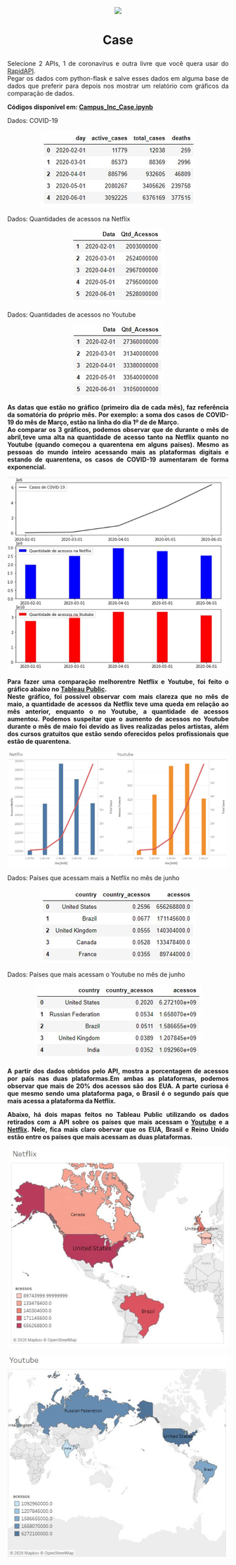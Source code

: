 <p align="center"><img src="https://images.sympla.com.br/582488b7b625b.png"></p>

<h1><b><p align="center">Case</p></b></h1>
<p align="justify">Selecione 2 APIs, 1 de coronavírus e outra livre que você quera usar do <a href="https://coronavirus-map.p.rapidapi.com/v1/spots/summary">RapidAPI</a>.</br>
Pegar os dados com python-flask e salve esses dados em alguma base de dados que preferir para depois nos mostrar um relatório com gráficos da comparação de dados.</p>

<b><p align="justify">Códigos disponível em: <a href="https://github.com/yguenka/Campus_Inc_Case/blob/master/Campus%20Inc.ipynb">Campus_Inc_Case.ipynb</a></p></b>



<p align="justify">Dados: COVID-19</p>
<p align="center"><img src="Fotos/Capturar.JPG"></p>

<p align="justify">Dados: Quantidades de acessos na Netflix</p>
<p align="center"><img src="Fotos/Capturar1.JPG"></p>

<p align="justify">Dados: Quantidades de acessos no Youtube</p>
<p align="center"><img src="Fotos/Capturar3.JPG"></p>


<b><p align="justify">As datas que estão no gráfico (primeiro dia de cada mês), faz referência da somatória do próprio mês. Por exemplo: a soma dos casos de COVID-19 do mês de Março, estão na linha do dia 1º de de Março.</br>
Ao comparar os 3 gráficos, podemos observar que de durante o mês de abril,teve uma alta na quantidade de acesso tanto na Netflix quanto no Youtube (quando começou a quarentena em alguns países). Mesmo as pessoas do mundo inteiro acessando mais as plataformas digitais e estando de quarentena, os casos de COVID-19 aumentaram de forma exponencial.</p></b>
<p align="center"><img src="Fotos/Capturar5.JPG"></p>


<b><p align="justify">Para fazer uma comparação melhorentre Netflix e Youtube, foi feito o gráfico abaixo no <a href="https://public.tableau.com/profile/yukari.guenka.yshida#!/vizhome/Campus_Inc_Case/Comparao">Tableau Public</a>.</br>
Neste gráfico, foi possível observar com mais clareza que no mês de maio, a quantidade de acessos da Netflix teve uma queda em relação ao mês anterior, enquanto o no Youtube, a quantidade de acessos aumentou. Podemos suspeitar que o aumento de acessos no Youtube durante o mês de maio foi devido as lives realizadas pelos artistas, além dos cursos gratuitos que estão sendo oferecidos pelos profissionais que estão de quarentena.</p></b>

<p align="center"><img src="Fotos/Capturar6.JPG"></p>
<p align="justify">Dados: Países que acessam mais a Netflix no mês de junho</p>
<p align="center"><img src="Fotos/Capturar2.JPG"></p>

<p align="justify">Dados: Países que mais acessam o Youtube no mês de junho</p>
<p align="center"><img src="Fotos/Capturar4.JPG"></p>

<b><p align="justify">A partir dos dados obtidos pelo API, mostra a porcentagem de acessos por país nas duas plataformas.Em ambas as plataformas, podemos observar que mais de 20% dos acessos são dos EUA. A parte curiosa é que mesmo sendo uma plataforma paga, o Brasil é o segundo país que mais acessa a plataforma da Netflix.</p></b>


<b><p align="justify">Abaixo, há dois mapas feitos no Tableau Public utilizando os dados retirados com a API sobre os países que mais acessam o <a href="https://public.tableau.com/profile/yukari.guenka.yshida#!/vizhome/Campus_Inc_Youtube/Youtube-Pases">Youtube</a> e a <a href="https://public.tableau.com/profile/yukari.guenka.yshida#!/vizhome/Campus_Inc_Case_Netflix/Netflix-Paises">Netflix</a>. Nele, fica mais claro obervar que os EUA, Brasil e Reino Unido estão entre os países que mais acessam as duas plataformas.</p></b>
<p align="center"><img src="Fotos/Capturar7.JPG"></p>
<p align="center"><img src="Fotos/Capturar8.JPG"></p>